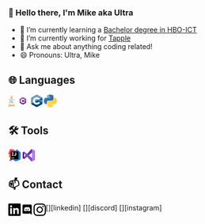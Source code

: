 ### 👋 Hello there, I'm Mike aka Ultra

- 🌱 I’m currently learning a [Bachelor degree in HBO-ICT][education]
- 🔭 I’m currently working for [Tapple][tapple]
- 💬 Ask me about anything coding related!
- 😄 Pronouns: Ultra, Mike

## 🌐 Languages
<p>
  <code><img height="25" src="./resources/svg/program_languages/java.svg" alt="Java"></code>
  <code><img height="25" src="./resources/png/program_languages/csharp.png" alt="CSharp"></code>
  <code><img height="25" src="./resources/svg/program_languages/cplusplus.svg" alt="C++"></code>
  <code><img height="25" src="./resources/svg/program_languages/python.svg" alt="Python"></code>
</p>

## 🛠️ Tools
<p>
  <code><img height="25" src="./resources/svg/program_enviroments/intellij_idea.svg" alt="InteliJ IDEA"></code>
  <code><img height="25" src="./resources/svg/program_enviroments/vs2019.svg" alt="Visual Studio 2019"></code>
</p>

## 📫 Contact
<p>
  [<img align="left" height="25" src="./resources/svg/socials/linkedin.svg" alt="LinkedIn"/>][linkedin]
  [<img align="left" height="25" src="./resources/svg/socials/discord.svg" alt="Discord"/>][discord]
  [<img align="left" height="25" src="./resources/svg/socials/instagram.svg" alt="Instagram"/>][instagram]
</p>





[education]: https://www.hanze.nl/nld/onderwijs/techniek/instituut-voor-communicatie-media--it/opleidingen/bachelor/hbo-ict
[tapple]: https://tapple.world/
[linkedin]: https://www.linkedin.com/in/mike-de-groot-2b55381a3/
[discord]: https://discord.com/users/207829102881669120
[instagram]: https://www.instagram.com/mikedegroot793/